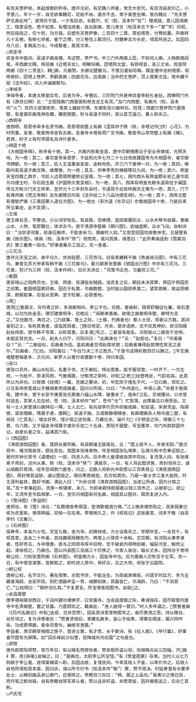 <!-- { "loadSidebar": true } -->
    有先天菩萨帧，本起成都妙积寺。唐开元初，有尼魏八师者，常念大悲咒。有双流县民刘乙，小字意儿，年十一岁，自言欲事魏尼，尼始不纳，遣亦不去，常于奥室坐禅。尝白魏云：“先天菩萨见身此地”，遂筛灰于庭，一夕有巨迹，长数尺，伦（校，汲本作“轮”）理成就。意儿因谒画工，随意设色，悉不如意。有僧法成者，自云能画，意儿常合（校汲本合下多一“掌”字）仰祝，然后指授之，仅十稔，功方就。后塑先天菩萨像，二百四十二首，首如塔势，分臂如蔓。所画样凡十五卷。有柳七师者，崔宁之甥，分三卷往上都流行。时魏奉古为长史，得其样进之。后因四月八日，复赐高力士。今成都者，是其次本。
    ○资圣寺
    资圣寺中窗间，吴道子画高僧，韦述赞，李严书。中三门外两面上层，不知何人画，人物颇类阎笔。寺西廊北隅，杨坦画《近塔天女》，明睇将瞬。团塔院北堂，有铁观音，高三丈余。观音院两廊《四十二贤圣》，韩画，元载赞。东廊北壁散马，不意见者如将嘶。蹀圣僧中龙树商那，和修绝妙。团塔上菩萨，李嗣真画；四面花鸟，边鸾画；当中药王菩萨，顶上茸葵尤佳。塔中藏千部《法华经》，词人作诸画联句。
    ○净域寺
    净域寺者，本唐太穆皇后宅，后舍为寺。寺僧云，三阶院门外是神尧皇帝射孔雀处。西禅院门外有《游目记碑》云：“王昭隐画门西里面和修吉龙王有灵。”及门内西壁，有画光（校，汲本作“火”）目药义部落绝奇，鬼首上蟠蛇可惧。东廊有张ロ画林石，险怪；西廊万菩萨院门里南壁，有皇甫轸画鬼神及雕，雕若脱壁。轸与吴道子同时，吴以其艺逼己，募人刺杀之。
    ○西明寺
    唐西明、慈恩寺率多名贤书画。慈恩塔前壁上有画《湿耳师子跌（校，寺塔记作伏）心花》，为时所重。圣善、敬爱两寺皆有古画，圣善寺木塔有郑广文书画，敬爱寺山亭院壁上有画《雉》，若真，砂子上有时贤题名及诗什甚多。
    ○相蓝十绝
    《大相国寺碑》，称寺有十绝。其一，大殿内弥勒圣容，唐中宗朝僧惠云于安业寺铸成，光照天地，为一绝；其二，睿宗皇帝亲感梦，于延和元年七月二十七日改故建国寺为大相国寺，睿宗御书牌额，为一绝；其三，匠人王温重装圣容，金粉肉色，并三门下善神一对，为一绝；其四，佛殿内有吴道子画文殊、维摩像，为一绝；其五，供奉李秀刻佛殿障日九间，为一绝；其六，明皇天宝四载乙酉岁，令匠人边思顺修建排云宝阁，为一绝；其七，阁内西头有陈留郡长史乙速令孤为功德主时，令石抱玉画《护国除灾患变相》，为一绝，其八，西库有明皇先敕车道政往于阗国传北方毗沙门天王样来，至开元十三年封东岳时，令道政于此依样画天王像为一绝，其九，门下有瑰师画《梵正帝释》及东廊障日内有《法华经二十八品功德变相》，为一绝；其十，西库北壁有僧智俨画《三乘因果入道位次图》，为一绝也（宋次道《东京记》亦载相国寺十绝，乃是后来所见事迹，此不具录）。
    ○王维
    唐王维右丞，字摩诘，少以词学知名，有高致，信佛理，蓝田南置别业，以水木琴书自娱。善画山水、人物，笔踪雅壮，体涉古今。尝于清源寺壁画《辋川图》，岩岫盘郁，云水飞动。自制诗曰：“当世谬词客，前身应画师，不能舍余习，偶被时人知。”又尝至招国坊庾敬休宅，见屋壁有画《按乐图》，维孰（校，汲本作“熟”）视而笑，或问其故，维答曰：“此所奏曲适到《霓裳羽衣》第三叠第一拍也。”好事者集乐工验之，无一差者。
    ○三花马
    唐开元天宝之间，承平日久，世尚轻肥，三花饰马。旧有家藏韩干画《贵戚阅马图》，中有三花马，兼曾见苏大参家有韩干画《三花御马》，晏元献家张萱画《虢国出行图》中亦有三花马。三花者，剪げ为三辨（校，汲本作辫）。白乐天诗云：“凤笺书五色，马鬣剪三花。”
    ○崔圆
    唐安禄山之陷两京也，王维、郑虔、张通皆处贼庭。洎克复之后，朝廷未决其罪，俱囚于杨国忠之旧第。崔圆相国素好画，因召于私第，令画数壁。当时皆以圆勋贵莫二，望其救解，故运思精深，颇极能事，后皆从宽典。至于贬窜，必获善地。
    ○周
    唐周，善属文，穷丹青之妙，多游卿相间，贵公子也。兄皓，善骑射，随哥舒翰征吐蕃，收石堡城，以功为执金吾。德宗建章明寺，召皓云：“闻卿弟善画，欲使之画章明寺壁，卿特为言之。”又经数月，再召之，乃就事。落土之际，（土锥，朽画者也）都人士庶，观者以万数。其间鉴别之士，有称其善者，或指其瑕者，随日改定。月余，是非语绝，无不叹其神妙。郭汾阳婿赵纵侍郎，尝令韩干写真，众称其善。后复请写之，二者皆有能名。汾阳尝以二画张于坐侧，未能定其优劣。一日，赵夫人归宁，汾阳问曰：“此画谁也？”云：“赵郎也。”复曰：“何者最似？”云：“二画皆似，后画者为佳。盖前画者空得赵郎状貌；后画者兼得赵郎情性笑言之姿尔。”后画者，乃也。汾阳喜曰：“今日乃决二子之胜负。”于是令送锦彩数百匹以酬之。平生画墙壁卷轴甚多，贞元间，新罗人以善价收置数十卷，持归本国。
    ○张ロ
    唐张ロ员外，画山水松石，名重于世。尤于画松，特出意象。能手握双管，一时齐下，一为生枝，一为枯干，势凌风雨，气傲烟霞，分郁茂之荣柯，对轮之老，经营两足，气韵双高。此其所以为异也。ロ尝撰《绘境》一篇，言画之要诀。初，毕宏庶子擅名于代，一见ロ画，惊叹之。ロ又有用秃笔或以手模绢素而成画者，因问ロ所授，ロ曰：“外师造化，中得心源。”毕君于是阁笔。建中末，曾于长安平康里张氏第画八幅山水障，破墨未了，值朱Г之乱，京城搔动，ロ亦登时逃去，其家人见在桢，苍（校，汲本桢作“帧”，苍作“仓”）忙掣落，此障最见ロ用思处。又有一士人家曾请ロ画林石一障，士人云亡。有兵部李约员外好画成癖，知安道，宋谢灵运、陆探微，梁张僧繇，隋展子虔，唐韩、吴道子画。又成都静德精舍，有薛稷画杂人物鸟兽二壁，有胡氏（亡其名），嗜古好奇，惜少保之迹将废，乃募壮夫，操斤力刂于颓坌之际，得像三十七首、马八蹄。又于福圣寺得展子虔天乐部二十五身，悉陷于屋壁，号宝墨亭，司门外郎郭圆作记。自是长者之车，益满其门矣。
    ○《西园图》
    《清夜游西园图》者，晋顾长康所画，有梁朝诸王跋尾处，云：“图上若干人，并食天厨。”唐贞观中，褚河南装背，题处具在。其图本张维素物，传至相国张弘靖家，弘靖元和中忽奉诏取之，是时并钟元常书《道德经》一部，同进入内。后中贵人崔谭峻自禁中将出，复流落人间。有张维素子周封，泾州从事，帙（校，汲本作“秩”）满居京，一日，有人将此图求售，周封惊异之，遽以绢数匹易得。经年忽闻款门甚急，问之，见数人同称仇中尉愿以三百素易公《清夜游西园图》，周封惮其迫胁，遽以图授之，翊日果赍绢至。后方知其伪，乃是一豪士求江淮大盐院，时王涯判盐铁，酷好书画，谓此人曰：“为余访得《清夜游西园图》，当遂公所请，因为计取之耳。”及十家事起后，流落一粉铺家，未几，为郭承嘏侍郎阍者以钱三百市之，以献郭公。郭公卒，又流传至令狐相家。一日，宣宗问相国有何名画，相国具以图对，既而复进入内。
    ○《雪诗图》（李益附）
    唐郑谷，有《雪》诗云：“乱飘僧舍茶烟湿，密洒歌楼酒力微。”江上晚来堪而购之，其家弱妻已练为衣里矣。惟得两幅，双柏一石在焉。李嗟惋久之，作《练桧记》述张画意，词多不载（自具李约《文集》）。
    ○《石桥图》
    保寿寺，本高力士宅。天宝九载，舍为寺。初铸钟成，力士设斋庆之，举期毕至，一击百千，有规其意，连击二十杵者。其经藏阁规模危巧，两塔上火珠受十余斛。文宗朝，有河阳从事李涿者，性好奇古，与寺僧善。尝与之同观寺库中旧物，忽于破瓮内得物如被，幅裂污坌，触而尘起。涿徐视之，乃画也。因以州县图三及绢三十匹换之，令家人装治，幅长丈余。因持访于常侍柳公权，乃知张萱所画《石桥图》。明皇赐力士，因留寺中也。后为鬻画人宗牧言于左军。忽一日，有中使至涿第，宣敕取之，即时进入禁中。帝好古，见之大悦，命张于云韶院。
    ○柳公权
    唐柳公权，名节文行，著在简策，志耽书学，不能治生。为勋戚家碑版，问遗岁时巨万，多为主藏者海鸥、龙安所窃。别贮酒器杯盂一笥，缄滕如故，其器皆亡。讯海鸥，乃曰：“不测其亡。”公权哂曰：“银杯羽化耳。”不复更言。所宝惟笔砚图书，自扃之。
    ○会昌废壁
    唐李德裕镇浙西日，于润州建功德佛宇，曰甘露寺。当会昌废毁之际，奏请独存，因尽取管内废寺中名贤画壁，置之甘露。乃晋顾凯之、戴画处，“渔人披得一蓑归，”时人多传诵之。赞善善画（《历代名画记》中有去惑，岂非宫赞），因采其诗意景物图写之，曲尽萧洒之思。持以赠谷，谷珍领之，复为诗寄谢云：“赞善贤相后，家藏名画多，留心于绘素，得事在烟波，属兴同吟咏，功成更琢磨，爱余风雪句，幽绝写渔蓑。”
    李益者，肃宗朝宰相揆之族子，登进士第，有才思，长于歌诗。有《征人歌》、《早行篇》，好事者尽图写为屏障。如“回乐峰前沙似雪，受降城外月如霜”之句是也。
    ○郑赞
    唐外郎荥阳郑赞，宰万年日，有以贼名而荷校者，赞命取所盗以视，则烟晦古丝三四幅，齐裁衤票，班{辟黾}皮轴之，曰：“是画也，太尉李公所宝惜。”有《赞皇图篆》存焉。当时人以七万购献于李公者，遂得渠横梁ヘ职。后因出妓，复落民间，今幸其妓人不鉴，以卑价市之。后妓人自他所得知其本直，因归诉，请以所亏价书（校汲本作“输”）罪，赞不得决。时延寿里有水墨李处士，以精别画品游公卿门，召使辨之。李瞪目三叹曰：“韩、展之上品也。”虽黄沙之情已具，而丹笔之断尚疑。会有赍籍自禁军来认者，赞以且异奸盗，非愿荷留，因并画桎送之，后永亡其耗。
    ○卢氏宅

